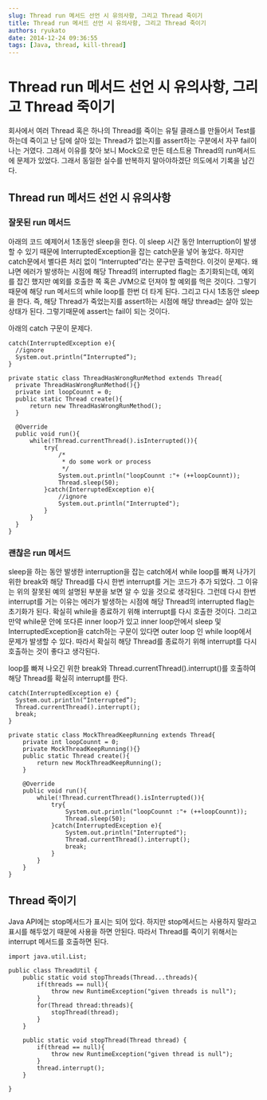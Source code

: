 ```yaml
---
slug: Thread run 메서드 선언 시 유의사항, 그리고 Thread 죽이기
title: Thread run 메서드 선언 시 유의사항, 그리고 Thread 죽이기
authors: ryukato
date: 2014-12-24 09:36:55
tags: [Java, thread, kill-thread]
---
```


# Thread run 메서드 선언 시 유의사항, 그리고 Thread 죽이기
회사에서 여러 Thread 혹은 하나의 Thread를 죽이는 유틸 클래스를 만들어서 Test를 하는데 죽이고 난 담에 살아 있는 Thread가 없는지를 assert하는 구분에서 자꾸 fail이 나는 거였다. 그래서 이유를 찾아 보니 Mock으로 만든 테스트용 Thread의 run메서드에 문제가 있었다.
그래서 동일한 실수를 반복하지 말아야하겠단 의도에서 기록을 남긴다.

## Thread run 메서드 선언 시 유의사항
### 잘못된 run 메서드
아래의 코드 예제어서 1초동안 sleep을 한다. 이 sleep 시간 동안 Interruption이 발생할 수 있기 때문에 InterruptedException을 잡는 catch문을 넣어 놓았다.
하지만 catch문에서 별다른 처리 없이 “Interrupted”라는 문구만 출력한다. 이것이 문제다. 왜냐면 에러가 발생하는 시점에 해당 Thread의 interrupted flag는 초기화되는데, 예외를 잡긴 했지만 예외를 호출한 쪽 혹은 JVM으로 던져야 할 예외를 먹은 것이다.
그렇기 때문에 해당 run 메서드의 while loop를 한번 더 타게 된다. 그리고 다시 1초동안 sleep을 한다.
즉, 해당 Thread가 죽었는지를 assert하는 시점에 해당 thread는 살아 있는 상태가 된다. 그렇기때문에 assert는 fail이 되는 것이다.

아래의 catch 구문이 문제다.

```
catch(InterruptedException e){
  //ignore
  System.out.println(“Interrupted”);
}
```

```
private static class ThreadHasWrongRunMethod extends Thread{
  private ThreadHasWrongRunMethod(){}
  private int loopCounnt = 0;
  public static Thread create(){
      return new ThreadHasWrongRunMethod();
  }

  @Override
  public void run(){
      while(!Thread.currentThread().isInterrupted()){
          try{
              /*
               * do some work or process
               */
              System.out.println("loopCounnt :"+ (++loopCounnt));
              Thread.sleep(50);
          }catch(InterruptedException e){
              //ignore
              System.out.println("Interrupted");
          }
      }
  }
}
```

### 괜찮은 run 메서드
sleep을 하는 동안 발생한 interruption을 잡는 catch에서 while loop를 빠져 나가기 위한 break와 해당 Thread를 다시 한번 interrupt를 거는 코드가 추가 되었다.
그 이유는 위의 잘못된 예의 설명된 부분을 보면 알 수 있을 것으로 생각된다. 그런데 다시 한번 interrupt를 거는 이유는 에러가 발생하는 시점에 해당 Thread의 interrupted flag는 초기화가 된다. 확실히 while을 종료하기 위해 interrupt를 다시 호출한 것이다. 그리고 만약 while문 안에 또다른 inner loop가 있고 inner loop안에서 sleep 및 InterruptedException을 catch하는 구문이 있다면 outer loop 인 while loop에서 문제가 발생할 수 있다. 따라서 확실히 해당 Thread를 종료하기 위해 interrupt를 다시 호출하는 것이 좋다고 생각된다.

loop를 빠져 나오긴 위한 break와 Thread.currentThread().interrupt()를 호출하여 해당 Thread를 확실히 interrupt를 한다.

```
catch(InterruptedException e) {
  System.out.println(“Interrupted”);
  Thread.currentThread().interrupt();
  break;
}
```

```
private static class MockThreadKeepRunning extends Thread{
    private int loopCounnt = 0;
    private MockThreadKeepRunning(){}
    public static Thread create(){
        return new MockThreadKeepRunning();
    }

    @Override
    public void run(){
        while(!Thread.currentThread().isInterrupted()){
            try{
                System.out.println("loopCounnt :"+ (++loopCounnt));
                Thread.sleep(50);
            }catch(InterruptedException e){
                System.out.println("Interrupted");
                Thread.currentThread().interrupt();
                break;
            }
        }
    }
}
```
## Thread 죽이기
Java API에는 stop메서드가 표시는 되어 있다. 하지만 stop메서드는 사용하지 말라고 표시를 해두었기 때문에 사용을 하면 안된다.
따라서 Thread를 죽이기 위해서는 interrupt 메서드를 호출하면 된다.

```
import java.util.List;

public class ThreadUtil {
    public static void stopThreads(Thread...threads){
        if(threads == null){
            throw new RuntimeException("given threads is null");
        }
        for(Thread thread:threads){
            stopThread(thread);
        }
    }

    public static void stopThread(Thread thread) {
        if(thread == null){
            throw new RuntimeException("given thread is null");
        }
        thread.interrupt();
    }

}
```

